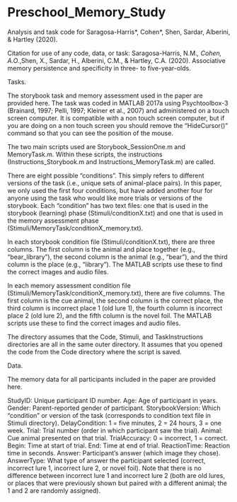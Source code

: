 # Preschool_Memory_Study
Analysis and task code for Saragosa-Harris*, Cohen*, Shen, Sardar, Alberini, & Hartley (2020). 

Citation for use of any code, data, or task: Saragosa-Harris, N.M.*, Cohen, A.O.*,Shen, X., Sardar, H., Alberini, C.M., & Hartley, C.A. (2020). Associative memory persistence and specificity in three- to five-year-olds.

Tasks.

The storybook task and memory assessment used in the paper are provided here. The task was coded in MATLAB 2017a using Psychtoolbox-3 (Brainard, 1997; Pelli, 1997; Kleiner et al., 2007) and administered on a touch screen computer. It is compatible with a non touch screen computer, but if you are doing on a non touch screen you should remove the “HideCursor()” command so that you can see the position of the mouse.

The two main scripts used are Storybook_SessionOne.m and MemoryTask.m. Within these scripts, the instructions (Instructions_Storybook.m and Instructions_MemoryTask.m) are called.

There are eight possible “conditions”. This simply refers to different versions of the task (i.e., unique sets of animal-place pairs). In this paper, we only used the first four conditions, but have added another four for anyone using the task who would like more trials or versions of the storybook. Each “condition” has two text files: one that is used in the storybook (learning) phase (Stimuli/conditionX.txt) and one that is used in the memory assessment phase (Stimuli/MemoryTask/conditionX_memory.txt).

In each storybook condition file (Stimuli/conditionX.txt), there are three columns. The first column is the animal and place together (e.g., “bear_library”), the second column is the animal (e.g., “bear”), and the third column is the place (e.g., “library”). The MATLAB scripts use these to find the correct images and audio files.

In each memory assessment condition file (Stimuli/MemoryTask/conditionX_memory.txt), there are five columns. The first column is the cue animal, the second column is the correct place, the third column is incorrect place 1 (old lure 1), the fourth column is incorrect place 2 (old lure 2), and the fifth column is the novel foil. The MATLAB scripts use these to find the correct images and audio files.

The directory assumes that the Code, Stimuli, and TaskInstructions directories are all in the same outer directory. It assumes that you opened the code from the Code directory where the script is saved.

Data.

The memory data for all participants included in the paper are provided here.

StudyID: Unique participant ID number.
Age: Age of participant in years.
Gender: Parent-reported gender of participant.
StorybookVersion: Which “condition” or version of the task (corresponds to condition text file in Stimuli directory). 
DelayCondition: 1 = five minutes, 2 = 24 hours, 3 = one week.
Trial: Trial number (order in which participant saw the trial).
Animal: Cue animal presented on that trial.
TrialAccuracy: 0 = incorrect, 1 = correct.
Begin: Time at start of trial.
End: Time at end of trial.
ReactionTime: Reaction time in seconds.
Answer: Participant’s answer (which image they chose).
AnswerType: What type of answer the participant selected (correct, incorrect lure 1, incorrect lure 2, or novel foil). Note that there is no difference between incorrect lure 1 and incorrect lure 2 (both are old lures, or places that were previously shown but paired with a different animal; the 1 and 2 are randomly assigned).
